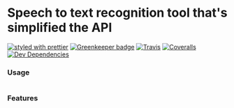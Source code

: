 # Speech to text recognition tool that's simplified the API

[![styled with prettier](https://img.shields.io/badge/styled_with-prettier-ff69b4.svg)](https://github.com/prettier/prettier)
[![Greenkeeper badge](https://badges.greenkeeper.io/puemos/web-recorder.svg)](https://greenkeeper.io/)
[![Travis](https://img.shields.io/travis/puemos/web-recorder.svg)](https://travis-ci.org/puemos/web-recorder)
[![Coveralls](https://img.shields.io/coveralls/puemos/web-recorder.svg)](https://coveralls.io/github/puemos/web-recorder)
[![Dev Dependencies](https://david-dm.org/puemos/web-recorder/dev-status.svg)](https://david-dm.org/puemos/web-recorder)


### Usage

```js


```

### Features

